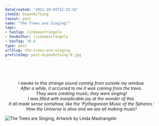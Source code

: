 ```yaml
---
dateCreated: '2011-10-01T11:32:52'
itemId: bcpov6zfsing
layout: post
name: "The Trees are Singing!"
tags:
- hasTag: lindamastrangelo
- hasAuthor: lindamastrangelo
- hasTag: 30.4
type: post
urlSlug: the-trees-are-singing
profileImg: post-bcpov6zfsing-0.jpg
---
```


<br><br>
<div style="text-align: center;">
<p style="font-style: italic;">
I awoke to this strange sound coming from outside my window.<br>After a while, it occurred to me it was coming from the trees.<br>They were creating music; they were singing!<br>I was filled with inexplicable joy at the wonder of this.<br>It all made sense somehow, like the ‘Pythagorean Music of the Spheres.’<br>How the Universe is alive and we are all making music!<br>
</p>
</div>

![The Trees are Singing, Artwork by Linda Mastrangelo](../images/post-bcpov6zfsing-0.jpg)